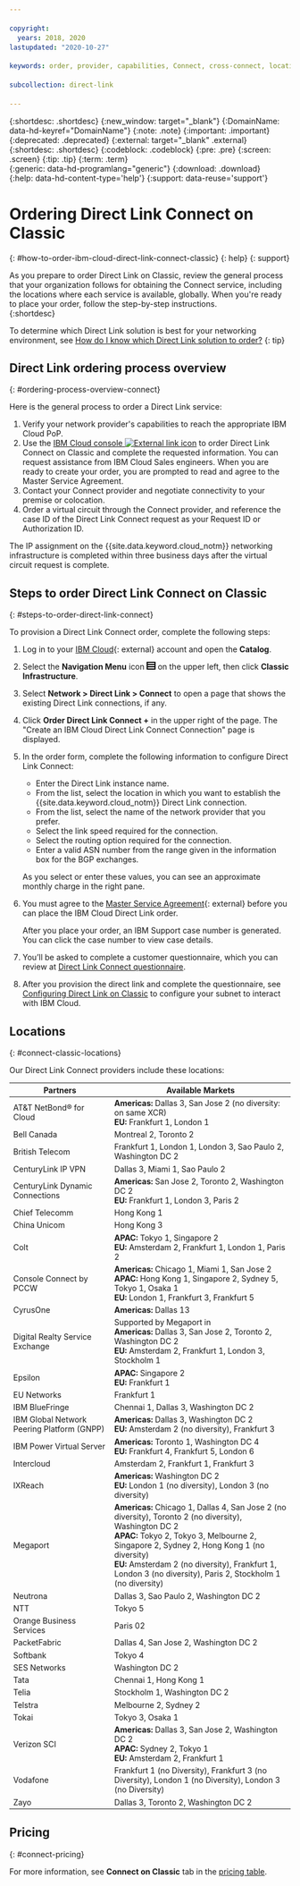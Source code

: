 ```yaml
---

copyright:
  years: 2018, 2020
lastupdated: "2020-10-27"

keywords: order, provider, capabilities, Connect, cross-connect, locations, PoP, datacenter, data, center, pricing, virtual circuit, Request ID, Authorization ID

subcollection: direct-link

---
```


{:shortdesc: .shortdesc}
{:new_window: target="_blank"}
{:DomainName: data-hd-keyref="DomainName"}
{:note: .note}
{:important: .important}
{:deprecated: .deprecated}
{:external: target="_blank" .external}
{:shortdesc: .shortdesc}
{:codeblock: .codeblock}
{:pre: .pre}
{:screen: .screen}
{:tip: .tip}
{:term: .term}  
{:generic: data-hd-programlang="generic"}
{:download: .download}  
{:help: data-hd-content-type='help'}
{:support: data-reuse='support'}

# Ordering Direct Link Connect on Classic
{: #how-to-order-ibm-cloud-direct-link-connect-classic}
{: help}
{: support}

As you prepare to order Direct Link on Classic, review the general process that your organization follows for obtaining the Connect service, including the locations where each service is available, globally. When you're ready to place your order, follow the step-by-step instructions.  
{:shortdesc}

To determine which Direct Link solution is best for your networking environment, see [How do I know which Direct Link solution to order?](/docs/direct-link?topic=direct-link-get-started-with-ibm-cloud-direct-link#get-started-solution-to-order)
{: tip}

## Direct Link ordering process overview
{: #ordering-process-overview-connect}

Here is the general process to order a Direct Link service:

 1. Verify your network provider's capabilities to reach the appropriate IBM Cloud PoP.
 2. Use the [IBM Cloud console ![External link icon](../../icons/launch-glyph.svg "External link icon")](https://cloud.ibm.com) to order Direct Link Connect on Classic and complete the requested information. You can request assistance from IBM Cloud Sales engineers. When you are ready to create your order, you are prompted to read and agree to the Master Service Agreement.
 3. Contact your Connect provider and negotiate connectivity to your premise or colocation.
 4. Order a virtual circuit through the Connect provider, and reference the case ID of the Direct Link Connect request as your Request ID or Authorization ID.

The IP assignment on the {{site.data.keyword.cloud_notm}} networking infrastructure is completed within three business days after the virtual circuit request is complete.

## Steps to order Direct Link Connect on Classic
{: #steps-to-order-direct-link-connect}

To provision a Direct Link Connect order, complete the following steps:

1. Log in to your [IBM Cloud](https://cloud.ibm.com/){: external} account and open the **Catalog**.
2. Select the **Navigation Menu** icon ![Navigation Menu icon](images/menu_icon.png) on the upper left, then click **Classic Infrastructure**.
2. Select **Network > Direct Link > Connect** to open a page that shows the existing Direct Link connections, if any.
3. Click **Order Direct Link Connect +** in the upper right of the page. The "Create an IBM Cloud Direct Link Connect Connection" page is displayed.
4. In the order form, complete the following information to configure Direct Link Connect:
   - Enter the Direct Link instance name.
   - From the list, select the location in which you want to establish the {{site.data.keyword.cloud_notm}} Direct Link connection.
   - From the list, select the name of the network provider that you prefer.
   - Select the link speed required for the connection.
   - Select the routing option required for the connection.
   - Enter a valid ASN number from the range given in the information box for the BGP exchanges.

   As you select or enter these values, you can see an approximate monthly charge in the right pane.

6. You must agree to the [Master Service Agreement](https://cloud.ibm.com/classic/account/masterserviceagreement/getagreement){: external} before you can place the IBM Cloud Direct Link order.  

      After you place your order, an IBM Support case number is generated. You can click the case number to view case details.

7. You’ll be asked to complete a customer questionnaire, which you can review at [Direct Link Connect questionnaire](/docs/direct-link?topic=direct-link-ibm-cloud-direct-link-connect-classic-questionnaire).

8. After you provision the direct link and complete the questionnaire, see [Configuring Direct Link on Classic](/docs/direct-link?topic=direct-link-configure-ibm-cloud-direct-link) to configure your subnet to interact with IBM Cloud.

## Locations
{: #connect-classic-locations}

Our Direct Link Connect providers include these locations:

| Partners | Available Markets |
|--------------|--------------|
| AT&T NetBond® for Cloud |  **Americas:** Dallas 3, San Jose 2 (no diversity: on same XCR)<br /> **EU:** Frankfurt 1, London 1 |
| Bell Canada | Montreal 2, Toronto 2 |
| British Telecom |   Frankfurt 1, London 1, London 3, Sao Paulo 2, Washington DC 2|
| CenturyLink IP VPN | Dallas 3, Miami 1, Sao Paulo 2 |
| CenturyLink Dynamic Connections |  **Americas:** San Jose 2, Toronto 2, Washington DC 2 <br />**EU:** Frankfurt 1, London 3, Paris 2
| Chief Telecomm | Hong Kong 1 |
| China Unicom | Hong Kong 3 |
| Colt | **APAC:** Tokyo 1, Singapore 2 <br />**EU:** Amsterdam 2, Frankfurt 1, London 1, Paris 2 |
| Console Connect by PCCW | **Americas:** Chicago 1, Miami 1, San Jose 2 <br />**APAC:** Hong Kong 1, Singapore 2, Sydney 5, Tokyo 1, Osaka 1 <br />**EU:** London 1, Frankfurt 3, Frankfurt 5  |
| CyrusOne | **Americas:** Dallas 13 |
| Digital Realty Service Exchange |	Supported by Megaport in <br />**Americas:** Dallas 3, San Jose 2, Toronto 2, Washington DC 2<br />**EU:** Amsterdam 2, Frankfurt 1, London 3, Stockholm 1 |
| Epsilon | **APAC:**  Singapore 2<br />**EU:** Frankfurt 1  |
| EU Networks | Frankfurt 1 |
| IBM BlueFringe | Chennai 1, Dallas 3, Washington DC 2 |
| IBM Global Network Peering Platform (GNPP) |  **Americas:** Dallas 3, Washington DC 2<br />**EU:** Amsterdam 2 (no diversity), Frankfurt 3 |
| IBM Power Virtual Server | **Americas:** Toronto 1, Washington DC 4<br />**EU:** Frankfurt 4, Frankfurt 5, London 6  |
| Intercloud | Amsterdam 2, Frankfurt 1, Frankfurt 3 |
| IXReach | **Americas:** Washington DC 2 <br />**EU:** London 1 (no diversity), London 3 (no diversity) |
| Megaport | **Americas:** Chicago 1, Dallas 4, San Jose 2 (no diversity),  Toronto 2 (no diversity), Washington DC 2<br />**APAC:** Tokyo 2, Tokyo 3, Melbourne 2, Singapore 2, Sydney 2, Hong Kong 1 (no diversity)<br />**EU:** Amsterdam 2 (no diversity), Frankfurt 1, London 3 (no diversity), Paris 2, Stockholm 1 (no diversity) |
| Neutrona |  Dallas 3, Sao Paulo 2, Washington DC 2 |
| NTT | Tokyo 5 |
| Orange Business Services | Paris 02|
| PacketFabric | Dallas 4, San Jose 2, Washington DC 2 |
| Softbank | Tokyo 4 |
| SES Networks | Washington DC 2 |
| Tata | Chennai 1, Hong Kong 1 |
| Telia | Stockholm 1, Washington DC 2 |
| Telstra | Melbourne 2, Sydney 2 |
| Tokai | Tokyo 3, Osaka 1 |
| Verizon SCI |  **Americas:** Dallas 3, San Jose 2, Washington DC 2<br />**APAC:**  Sydney 2, Tokyo 1  <br />**EU:** Amsterdam 2, Frankfurt 1 |
| Vodafone | Frankfurt 1 (no Diversity), Frankfurt 3 (no Diversity), London 1 (no Diversity), London 3 (no Diversity)  |
| Zayo | Dallas 3, Toronto 2, Washington DC 2 |

## Pricing
{: #connect-pricing}

For more information, see **Connect on Classic** tab in the [pricing table](/docs/direct-link?topic=direct-link-pricing-for-ibm-cloud-direct-link).
